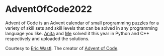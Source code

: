 # AdventOfCode2022

Advent of Code is an Advent calendar of small programming puzzles for a variety of skill sets and skill levels that can be solved in any programming language you like. [Anita](https://github.com/tnitn) and [Me](https://github.com/Dimi99) solved it this year in Python and C++ respectively and uploaded the solutions.

Courtesy to [Eric Wastl](http://was.tl). The creator of [Advent of Code](https://adventofcode.com/).


